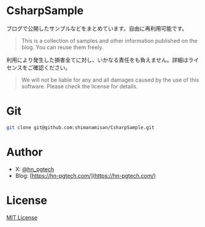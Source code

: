 # CsharpSample

ブログで公開したサンプルなどをまとめています。自由に再利用可能です。
> This is a collection of samples and other information published on the blog. You can reuse them freely.

利用により発生した損害全てに対し、いかなる責任をも負えません。詳細はライセンスをご確認ください。
> We will not be liable for any and all damages caused by the use of this software. Please check the license for details.

# Git

```bash
git clone git@github.com:shimanamisan/CsharpSample.git
```

# Author

- X: [@hn_pgtech](https://twitter.com/hn_pgtech)
- Blog: [https://hn-pgtech.com/](https://hn-pgtech.com/)


# License

[MIT License](https://en.wikipedia.org/wiki/MIT_License)